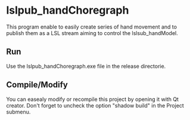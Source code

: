 # lslpub_handChoregraph
This program enable to easily create series of hand movement and to publish them as a LSL stream aiming to control the lslsub_handModel.

## Run
Use the lslpub_handChoregraph.exe file in the release directorie.

## Compile/Modify
You can easealy modify or recompile this project by opening it with Qt creator.
Don't forget to uncheck the option "shadow build" in the Project submenu.
